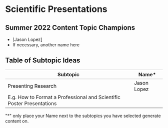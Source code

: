 # Scientific Presentations

## Summer 2022 Content Topic Champions
* [Jason Lopez]
* If necessary, another name here

## Table of Subtopic Ideas
| Subtopic | Name*    | 
| ----- | --------|
| Presenting Research | Jason Lopez|
| E.g. How to Format a Professional and Scientific Poster Presentations | |

"*" only place your Name next to the subtopics you have selected generate content on.
